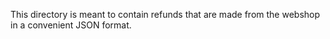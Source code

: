 This directory is meant to contain refunds that are made from the webshop in a convenient JSON format.
